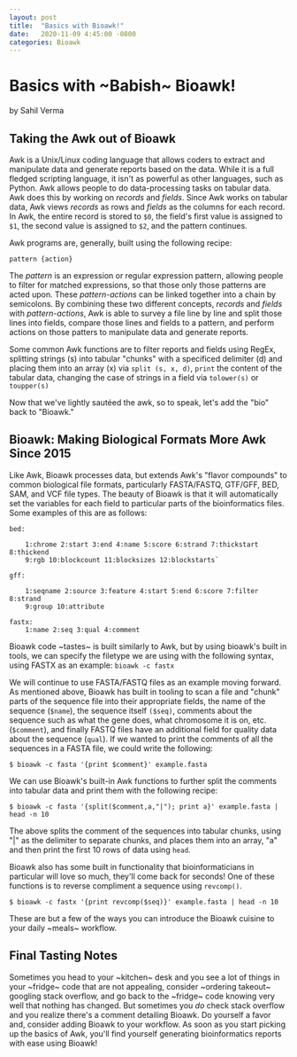 ```yaml
---
layout: post
title:  "Basics with Bioawk!"
date:   2020-11-09 4:45:00 -0800
categories: Bioawk
---
```


# Basics with ~Babish~ Bioawk!
by Sahil Verma

## Taking the Awk out of Bioawk

Awk is a Unix/Linux coding language that allows coders to extract and manipulate data and generate reports based on the data. While it is a full fledged scripting language, it isn't as powerful as other languages, such as Python. Awk allows people to do data-processing tasks on tabular data. Awk does this by working on _records_ and _fields_. Since Awk works on tabular data, Awk views _records_ as rows and _fields_ as the columns for each record. In Awk, the entire record is stored to `$0`, the field's first value is assigned to `$1`, the second value is assigned to `$2`, and the pattern continues.

Awk programs are, generally, built using the following recipe:

`pattern {action}`

The _pattern_ is an expression or regular expression pattern, allowing people to filter for matched expressions, so that those only those patterns are acted upon. These _pattern-actions_ can be linked together into a chain by semicolons. By combining these two different concepts, _records_ and _fields_ with _pattern-actions_, Awk is able to survey a file line by line and split those lines into fields, compare those lines and fields to a pattern, and perform actions on those patters to manipulate data and generate reports.

Some common Awk functions are to filter reports and fields using RegEx, splitting strings (s) into tabular "chunks" with a specificed delimiter (d) and placing them into an array (x) via `split (s, x, d)`, `print` the content of the tabular data, changing the case of strings in a field via `tolower(s)` or `toupper(s)`

Now that we've lightly sautéed the awk, so to speak, let's add the "bio" back to "Bioawk."

## Bioawk: Making Biological Formats More Awk Since 2015

Like Awk, Bioawk processes data, but extends Awk's "flavor compounds" to common biological file formats, particularly FASTA/FASTQ, GTF/GFF, BED, SAM, and VCF file types. The beauty of Bioawk is that it will automatically set the variables for each field to particular parts of the bioinformatics files. Some examples of this are as follows:
```
bed:

    1:chrome 2:start 3:end 4:name 5:score 6:strand 7:thickstart 8:thickend
    9:rgb 10:blockcount 11:blocksizes 12:blockstarts`

gff:

    1:seqname 2:source 3:feature 4:start 5:end 6:score 7:filter 8:strand
    9:group 10:attribute

fastx:
    1:name 2:seq 3:qual 4:comment
```
Bioawk code ~tastes~ is built similarly to Awk, but by using bioawk's built in tools, we can specify the filetype we are using with the following syntax, using FASTX as an example: `bioawk -c fastx`

We will continue to use FASTA/FASTQ files as an example moving forward. As mentioned above, Bioawk has built in tooling to scan a file and "chunk" parts of the sequence file into their appropriate fields, the name of the sequence (`$name`), the sequence itself `($seq)`, comments about the sequence such as what the gene does, what chromosome it is on, etc. (`$comment`), and finally FASTQ files have an additional field for quality data about the sequence (`qual`). If we wanted to print the comments of all the sequences in a FASTA file, we could write the following:

`$ bioawk -c fasta '{print $comment}' example.fasta`

We can use Bioawk's built-in Awk functions to further split the comments into tabular data and print them with the following recipe:

`$ bioawk -c fasta '{split($comment,a,"|"); print a}' example.fasta | head -n 10`

The above splits the comment of the sequences into tabular chunks, using "|" as the delimiter to separate chunks, and places them into an array, "a" and then print the first 10 rows of data using `head`.

Bioawk also has some built in functionality that bioinformaticians in particular will love so much, they'll come back for seconds! One of these functions is to reverse compliment a sequence using `revcomp()`.

`$ bioawk -c fastx '{print revcomp($seq)}' example.fasta | head -n 10`

These are but a few of the ways you can introduce the Bioawk cuisine to your daily ~meals~ workflow.

## Final Tasting Notes

Sometimes you head to your ~kitchen~ desk and you see a lot of things in your ~fridge~ code that are not appealing, consider ~ordering takeout~ googling stack overflow, and go back to the ~fridge~ code knowing very well that nothing has changed. But sometimes you _do_ check stack overflow and you realize there's a comment detailing Bioawk. Do yourself a favor and, consider adding Bioawk to your workflow. As soon as you start picking up the basics of Awk, you'll find yourself generating bioinformatics reports with ease using Bioawk!
